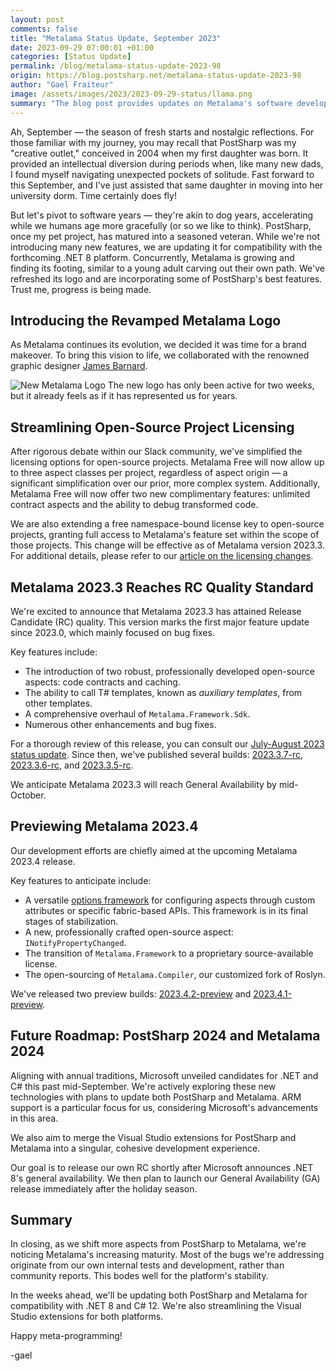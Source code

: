 ```yaml
---
layout: post 
comments: false
title: "Metalama Status Update, September 2023"
date: 2023-09-29 07:00:01 +01:00
categories: [Status Update]
permalink: /blog/metalama-status-update-2023-98
origin: https://blog.postsharp.net/metalama-status-update-2023-98
author: "Gael Fraiteur"
image: /assets/images/2023/2023-09-29-status/llama.png
summary: "The blog post provides updates on Metalama's software development, including a new logo, simplified licensing for open-source projects, and the anticipated release of Metalama 2023.3. Future plans include compatibility with .NET 8 and C# 12. "
---
```


Ah, September — the season of fresh starts and nostalgic reflections. For those familiar with my journey, you may recall that PostSharp was my "creative outlet," conceived in 2004 when my first daughter was born. It provided an intellectual diversion during periods when, like many new dads, I found myself navigating unexpected pockets of solitude. Fast forward to this September, and I've just assisted that same daughter in moving into her university dorm. Time certainly does fly!

But let's pivot to software years — they're akin to dog years, accelerating while we humans age more gracefully (or so we like to think). PostSharp, once my pet project, has matured into a seasoned veteran. While we're not introducing many new features, we are updating it for compatibility with the forthcoming .NET 8 platform. Concurrently, Metalama is growing and finding its footing, similar to a young adult carving out their own path. We've refreshed its logo and are incorporating some of PostSharp's best features. Trust me, progress is being made.

## Introducing the Revamped Metalama Logo

As Metalama continues its evolution, we decided it was time for a brand makeover. To bring this vision to life, we collaborated with the renowned graphic designer [James Barnard](https://www.instagram.com/p/CxCkuBSLFmL/).

![New Metalama Logo](/assets/images/2023/2023-09-29-status/metalama-logo.svg)
The new logo has only been active for two weeks, but it already feels as if it has represented us for years.

## Streamlining Open-Source Project Licensing

After rigorous debate within our Slack community, we've simplified the licensing options for open-source projects. Metalama Free will now allow up to three aspect classes per project, regardless of aspect origin — a significant simplification over our prior, more complex system. Additionally, Metalama Free will now offer two new complimentary features: unlimited contract aspects and the ability to debug transformed code.

We are also extending a free namespace-bound license key to open-source projects, granting full access to Metalama's feature set within the scope of those projects. This change will be effective as of Metalama version 2023.3. For additional details, please refer to our [article on the licensing changes](https://metalama.net/blog/metalama-open-source-licensing).

## Metalama 2023.3 Reaches RC Quality Standard

We're excited to announce that Metalama 2023.3 has attained Release Candidate (RC) quality. This version marks the first major feature update since 2023.0, which mainly focused on bug fixes.

Key features include:

* The introduction of two robust, professionally developed open-source aspects: code contracts and caching.
* The ability to call T# templates, known as _auxiliary templates_, from other templates.
* A comprehensive overhaul of `Metalama.Framework.Sdk`.
* Numerous other enhancements and bug fixes.

For a thorough review of this release, you can consult our [July-August 2023 status update](https://metalama.net/blog/metalama-status-update-2023-08). Since then, we've published several builds: [2023.3.7-rc](https://github.com/orgs/metalama/discussions/226), [2023.3.6-rc](https://github.com/orgs/metalama/discussions/223), and [2023.3.5-rc](https://github.com/orgs/metalama/discussions/218).

We anticipate Metalama 2023.3 will reach General Availability by mid-October.

## Previewing Metalama 2023.4

Our development efforts are chiefly aimed at the upcoming Metalama 2023.4 release.

Key features to anticipate include:

* A versatile [options framework](https://doc.metalama.net/api/metalama_framework_options) for configuring aspects through custom attributes or specific fabric-based APIs. This framework is in its final stages of stabilization.
* A new, professionally crafted open-source aspect: `INotifyPropertyChanged`.
* The transition of `Metalama.Framework` to a proprietary source-available license.
* The open-sourcing of `Metalama.Compiler`, our customized fork of Roslyn.

We've released two preview builds: [2023.4.2-preview](https://github.com/orgs/metalama/discussions/224) and [2023.4.1-preview](https://github.com/orgs/metalama/discussions/219).

## Future Roadmap: PostSharp 2024 and Metalama 2024

Aligning with annual traditions, Microsoft unveiled candidates for .NET and C# this past mid-September. We're actively exploring these new technologies with plans to update both PostSharp and Metalama. ARM support is a particular focus for us, considering Microsoft's advancements in this area.

We also aim to merge the Visual Studio extensions for PostSharp and Metalama into a singular, cohesive development experience.

Our goal is to release our own RC shortly after Microsoft announces .NET 8's general availability. We then plan to launch our General Availability (GA) release immediately after the holiday season.

## Summary

In closing, as we shift more aspects from PostSharp to Metalama, we're noticing Metalama's increasing maturity. Most of the bugs we're addressing originate from our own internal tests and development, rather than community reports. This bodes well for the platform's stability.

In the weeks ahead, we'll be updating both PostSharp and Metalama for compatibility with .NET 8 and C# 12. We're also streamlining the Visual Studio extensions for both platforms.

Happy meta-programming!

-gael
